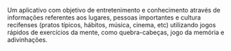 Um aplicativo com objetivo de entretenimento e conhecimento através de informações referentes aos lugares, pessoas importantes e cultura recifenses (pratos típicos, hábitos, música, cinema, etc) utilizando jogos rápidos de exercícios da mente, como quebra-cabeças, jogo da memória e adivinhações.